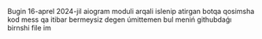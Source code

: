 Bugin 16-aprel 2024-jil aiogram moduli arqali islenip atirgan botqa qosimsha kod mess qa itibar bermeysiz degen úmittemen bul meniń githubdaǵı birnshi file im
